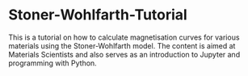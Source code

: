 # Stoner-Wohlfarth-Tutorial

This is a tutorial on how to calculate magnetisation curves for various materials using the Stoner-Wohlfarth model. The content is aimed at Materials Scientists and also serves as an introduction to Jupyter and programming with Python.
